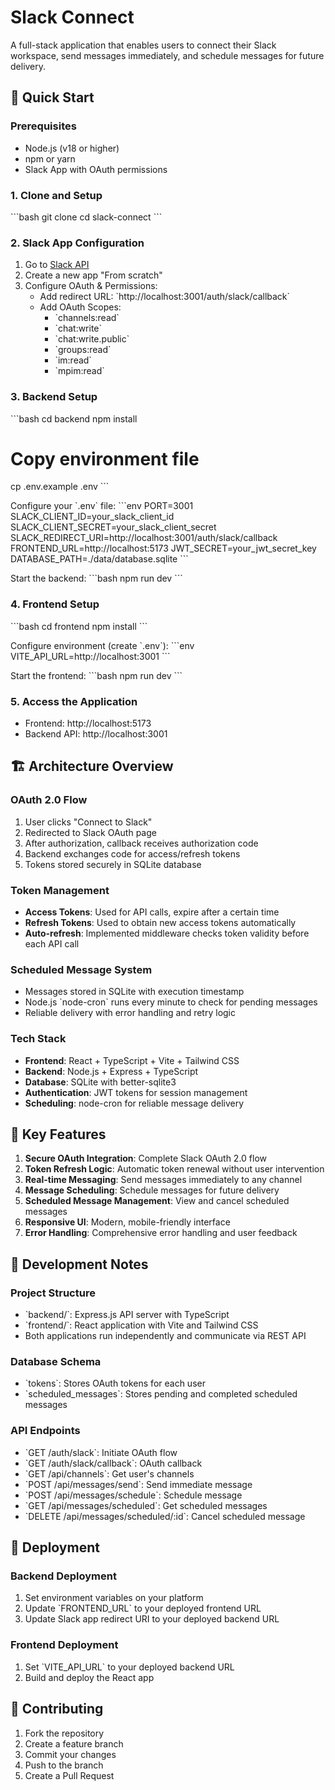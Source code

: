 # Slack Connect

A full-stack application that enables users to connect their Slack workspace, send messages immediately, and schedule messages for future delivery.

## 🚀 Quick Start

### Prerequisites

- Node.js (v18 or higher)
- npm or yarn
- Slack App with OAuth permissions

### 1. Clone and Setup

\`\`\`bash
git clone <your-repo-url>
cd slack-connect
\`\`\`

### 2. Slack App Configuration

1. Go to [Slack API](https://api.slack.com/apps)
2. Create a new app "From scratch"
3. Configure OAuth & Permissions:
   - Add redirect URL: \`http://localhost:3001/auth/slack/callback\`
   - Add OAuth Scopes:
     - \`channels:read\`
     - \`chat:write\`
     - \`chat:write.public\`
     - \`groups:read\`
     - \`im:read\`
     - \`mpim:read\`

### 3. Backend Setup

\`\`\`bash
cd backend
npm install

# Copy environment file
cp .env.example .env
\`\`\`

Configure your \`.env\` file:
\`\`\`env
PORT=3001
SLACK_CLIENT_ID=your_slack_client_id
SLACK_CLIENT_SECRET=your_slack_client_secret
SLACK_REDIRECT_URI=http://localhost:3001/auth/slack/callback
FRONTEND_URL=http://localhost:5173
JWT_SECRET=your_jwt_secret_key
DATABASE_PATH=./data/database.sqlite
\`\`\`

Start the backend:
\`\`\`bash
npm run dev
\`\`\`

### 4. Frontend Setup

\`\`\`bash
cd frontend
npm install
\`\`\`

Configure environment (create \`.env\`):
\`\`\`env
VITE_API_URL=http://localhost:3001
\`\`\`

Start the frontend:
\`\`\`bash
npm run dev
\`\`\`

### 5. Access the Application

- Frontend: http://localhost:5173
- Backend API: http://localhost:3001

## 🏗️ Architecture Overview

### OAuth 2.0 Flow
1. User clicks "Connect to Slack"
2. Redirected to Slack OAuth page
3. After authorization, callback receives authorization code
4. Backend exchanges code for access/refresh tokens
5. Tokens stored securely in SQLite database

### Token Management
- **Access Tokens**: Used for API calls, expire after a certain time
- **Refresh Tokens**: Used to obtain new access tokens automatically
- **Auto-refresh**: Implemented middleware checks token validity before each API call

### Scheduled Message System
- Messages stored in SQLite with execution timestamp
- Node.js \`node-cron\` runs every minute to check for pending messages
- Reliable delivery with error handling and retry logic

### Tech Stack
- **Frontend**: React + TypeScript + Vite + Tailwind CSS
- **Backend**: Node.js + Express + TypeScript
- **Database**: SQLite with better-sqlite3
- **Authentication**: JWT tokens for session management
- **Scheduling**: node-cron for reliable message delivery

## 🔧 Key Features

1. **Secure OAuth Integration**: Complete Slack OAuth 2.0 flow
2. **Token Refresh Logic**: Automatic token renewal without user intervention
3. **Real-time Messaging**: Send messages immediately to any channel
4. **Message Scheduling**: Schedule messages for future delivery
5. **Scheduled Message Management**: View and cancel scheduled messages
6. **Responsive UI**: Modern, mobile-friendly interface
7. **Error Handling**: Comprehensive error handling and user feedback

## 🚧 Development Notes

### Project Structure
- \`backend/\`: Express.js API server with TypeScript
- \`frontend/\`: React application with Vite and Tailwind CSS
- Both applications run independently and communicate via REST API

### Database Schema
- \`tokens\`: Stores OAuth tokens for each user
- \`scheduled_messages\`: Stores pending and completed scheduled messages

### API Endpoints
- \`GET /auth/slack\`: Initiate OAuth flow
- \`GET /auth/slack/callback\`: OAuth callback
- \`GET /api/channels\`: Get user's channels
- \`POST /api/messages/send\`: Send immediate message
- \`POST /api/messages/schedule\`: Schedule message
- \`GET /api/messages/scheduled\`: Get scheduled messages
- \`DELETE /api/messages/scheduled/:id\`: Cancel scheduled message

## 🚀 Deployment

### Backend Deployment
1. Set environment variables on your platform
2. Update \`FRONTEND_URL\` to your deployed frontend URL
3. Update Slack app redirect URI to your deployed backend URL

### Frontend Deployment
1. Set \`VITE_API_URL\` to your deployed backend URL
2. Build and deploy the React app

## 🤝 Contributing

1. Fork the repository
2. Create a feature branch
3. Commit your changes
4. Push to the branch
5. Create a Pull Request
